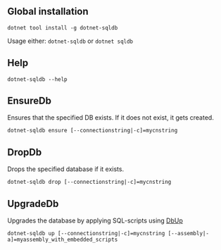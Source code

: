 ## Global installation
```
dotnet tool install -g dotnet-sqldb
```

Usage either: `dotnet-sqldb` or `dotnet sqldb`

## Help

```
dotnet-sqldb --help
```

## EnsureDb
Ensures that the specified DB exists. If it does not exist, it gets created.

```
dotnet-sqldb ensure [--connectionstring|-c]=mycnstring
```

## DropDb
Drops the specified database if it exists.

```
dotnet-sqldb drop [--connectionstring|-c]=mycnstring
```

## UpgradeDb
Upgrades the database by applying SQL-scripts using [DbUp](https://github.com/dbup/dbup)

```
dotnet-sqldb up [--connectionstring|-c]=mycnstring [--assembly|-a]=myassembly_with_embedded_scripts
```
